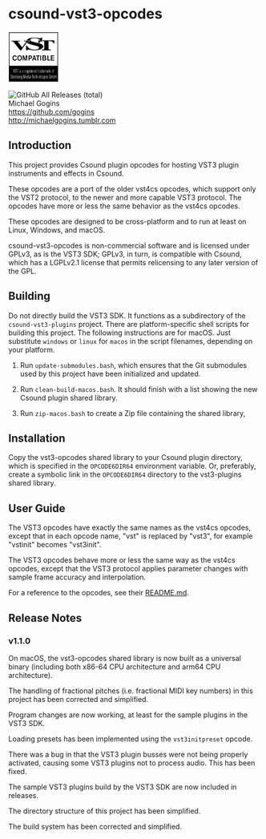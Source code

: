 # csound-vst3-opcodes

<img src="VST_Compatible_Logo_Steinberg_with_TM_negative.png" width="100" height="100" />

![GitHub All Releases (total)](https://img.shields.io/github/downloads/gogins/csound-vst3-opcodes/total.svg)<br>
Michael Gogins<br>
https://github.com/gogins<br>
http://michaelgogins.tumblr.com

## Introduction

This project provides Csound plugin opcodes for hosting VST3 plugin 
instruments and effects in Csound.

These opcodes are a port of the older vst4cs opcodes, which support only the 
VST2 protocol, to the newer and more capable VST3 protocol. The opcodes have 
more or less the same behavior as the vst4cs opcodes.

These opcodes are designed to be cross-platform and to run at least on Linux, 
Windows, and macOS.

csound-vst3-opcodes is non-commercial software and is licensed under GPLv3, as 
is the VST3 SDK; GPLv3, in turn, is compatible with Csound, which has a 
LGPLv2.1 license that permits relicensing to any later version of the GPL.

## Building

Do not directly build the VST3 SDK. It functions as a subdirectory of the 
`csound-vst3-plugins` project. There are platform-specific shell scripts for 
building this project. The following instructions are for macOS. Just 
substitute `windows` or `linux`  for `macos` in the script filenames, 
depending on your platform.

 1. Run `update-submodules.bash`, which ensures that the Git submodules 
    used by this project have been initialized and updated.

 2. Run `clean-build-macos.bash`. It should finish with a list showing the 
    new Csound plugin shared library.

 3. Run `zip-macos.bash` to create a Zip file containing the shared library,
    
## Installation

Copy the vst3-opcodes shared library to your Csound plugin directory, which is 
specified in the `OPCODE6DIR64` environment variable. Or, preferably, create a 
symbolic link in the `OPCODE6DIR64` directory to the vst3-plugins shared 
library.

## User Guide

The VST3 opcodes have exactly the same names as the vst4cs opcodes, except 
that in each opcode name, "vst" is replaced by "vst3", for example "vstinit" 
becomes "vst3init".

The VST3 opcodes behave more or less the same way as the vst4cs opcodes, except 
that the VST3 protocol applies parameter changes with sample frame accuracy 
and interpolation.

For a reference to the opcodes, see their [README.md](csound-vst3/vst3-opcodes/README.md).

## Release Notes

### v1.1.0

On macOS, the vst3-opcodes shared library is now built as a universal binary 
(including both x86-64 CPU architecture and arm64 CPU architecture).

The handling of fractional pitches (i.e. fractional MIDI key numbers) in this 
project has been corrected and simplified.

Program changes are now working, at least for the sample plugins in the VST3 
SDK.

Loading presets has been implemented using the `vst3initpreset` opcode.

There was a bug in that the VST3 plugin busses were not being properly 
activated, causing some VST3 plugins not to process audio. This has been fixed.

The sample VST3 plugins build by the VST3 SDK are now included in releases.

The directory structure of this project has been simplified.

The build system has been corrected and simplified.
